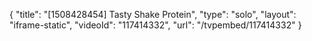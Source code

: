 {
    "title": "[1508428454] Tasty Shake Protein",
    "type": "solo",
    "layout": "iframe-static",
    "videoId": "117414332",
    "url": "\/tvpembed\/117414332"
}
